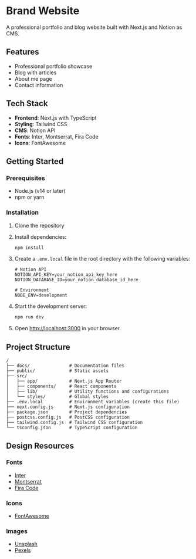 # Brand Website

A professional portfolio and blog website built with Next.js and Notion as CMS.

## Features

- Professional portfolio showcase
- Blog with articles
- About me page
- Contact information

## Tech Stack

- **Frontend**: Next.js with TypeScript
- **Styling**: Tailwind CSS
- **CMS**: Notion API
- **Fonts**: Inter, Montserrat, Fira Code
- **Icons**: FontAwesome

## Getting Started

### Prerequisites

- Node.js (v14 or later)
- npm or yarn

### Installation

1. Clone the repository
2. Install dependencies:
   ```bash
   npm install
   ```
3. Create a `.env.local` file in the root directory with the following variables:
   ```
   # Notion API
   NOTION_API_KEY=your_notion_api_key_here
   NOTION_DATABASE_ID=your_notion_database_id_here
   
   # Environment
   NODE_ENV=development
   ```

4. Start the development server:
   ```bash
   npm run dev
   ```

5. Open [http://localhost:3000](http://localhost:3000) in your browser.

## Project Structure

```
/
├── docs/               # Documentation files
├── public/             # Static assets
├── src/
│   ├── app/            # Next.js App Router
│   ├── components/     # React components
│   ├── lib/            # Utility functions and configurations
│   └── styles/         # Global styles
├── .env.local          # Environment variables (create this file)
├── next.config.js      # Next.js configuration
├── package.json        # Project dependencies
├── postcss.config.js   # PostCSS configuration
├── tailwind.config.js  # Tailwind CSS configuration
└── tsconfig.json       # TypeScript configuration
```

## Design Resources

### Fonts
- [Inter](https://fonts.google.com/specimen/Inter)
- [Montserrat](https://fonts.google.com/specimen/Montserrat)
- [Fira Code](https://fonts.google.com/specimen/Fira+Code)

### Icons
- [FontAwesome](https://fontawesome.com/)

### Images
- [Unsplash](https://unsplash.com/)
- [Pexels](https://www.pexels.com/)
